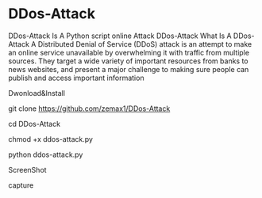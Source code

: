 # DDos-Attack
DDos-Attack Is A Python script online Attack
DDos-Attack
What Is A DDos-Attack
A Distributed Denial of Service (DDoS) attack is an attempt to make an online service unavailable
by overwhelming it with traffic from multiple sources. They target a wide variety of important resources from banks to news websites, and present a major challenge to making sure people can publish and access important information

Dwonload&Install 


git clone https://github.com/zemax1/DDos-Attack

cd DDos-Attack

chmod +x ddos-attack.py

python ddos-attack.py

ScreenShot

capture

